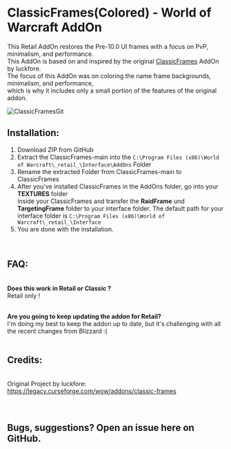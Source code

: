 # ClassicFrames(Colored) - World of Warcraft AddOn
This Retail AddOn restores the Pre-10.0 UI frames with a focus on PvP, minimalism, and performance.
<br>This AddOn is based on and inspired by the original [ClassicFrames](https://legacy.curseforge.com/wow/addons/classic-frames) AddOn by luckfore.
<br>The focus of this AddOn was on coloring the name frame backgrounds, minimalism, and performance,
<br>which is why it includes only a small portion of the features of the original addon.

![ClassicFramesGit](https://github.com/G1t-Happens/ClassicFrames/assets/44774729/41010ded-268c-4218-8fc8-38db6e638ad4)


## Installation:
1. Download ZIP from GitHub
2. Extract the ClassicFrames-main into the `C:\Program Files (x86)\World of Warcraft\_retail_\Interface\AddOns` Folder
3. Rename the extracted Folder from ClassicFrames-main to ClassicFrames
4. After you've installed ClassicFrames in the AddOns folder, go into your **TEXTURES** folder
<br>inside your ClassicFrames and transfer the **RaidFrame** und **TargetingFrame** folder to your interface folder.
The default path for your interface folder is `C:\Program Files (x86)\World of Warcraft\_retail_\Interface`
5. You are done with the installation.
<br>

## FAQ:

**<br>Does this work in Retail or Classic ?**
<br>Retail only !

**<br>Are you going to keep updating the addon for Retail?**
<br>I'm doing my best to keep the addon up to date, but it's challenging with all the recent changes from Blizzard :(
<br><br>

## Credits:
<br>Original Project by luckfore: https://legacy.curseforge.com/wow/addons/classic-frames
<br>
<br>
<br>

## Bugs, suggestions? Open an issue here on GitHub.

